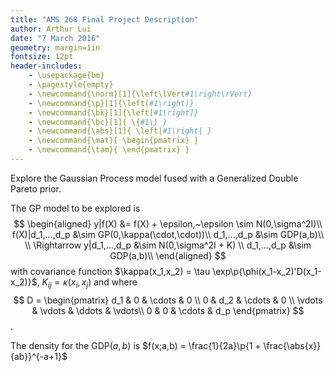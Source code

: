 ```yaml
---
title: "AMS 268 Final Project Description"
author: Arthur Lui
date: "7 March 2016"
geometry: margin=1in
fontsize: 12pt
header-includes: 
    - \usepackage{bm}
    - \pagestyle{empty}
    - \newcommand{\norm}[1]{\left\lVert#1\right\rVert}
    - \newcommand{\p}[1]{\left(#1\right)}
    - \newcommand{\bk}[1]{\left[#1\right]}
    - \newcommand{\bc}[1]{ \{#1\} }
    - \newcommand{\abs}[1]{ \left|#1\right| }
    - \newcommand{\mat}{ \begin{pmatrix} }
    - \newcommand{\tam}{ \end{pmatrix} }
---
```


Explore the Gaussian Process model fused with a Generalized Double Pareto prior.

The GP model to be explored is 
$$
\begin{aligned}
  y|f(X) &= f(X) + \epsilon,~\epsilon \sim N(0,\sigma^2I)\\
  f(X)|d_1,...,d_p &\sim GP(0,\kappa(\cdot,\cdot))\\
  d_1,...,d_p &\sim GDP(a,b)\\
  \\
  \Rightarrow y|d_1,...,d_p &\sim N(0,\sigma^2I + K) \\
  d_1,...,d_p &\sim GDP(a,b)\\
\end{aligned}
$$
with covariance function $\kappa(x_1,x_2) = \tau \exp\p{\phi(x_1-x_2)'D(x_1-x_2)}$, $K_{ij} = \kappa(x_i,x_j)$ and where 
$$
D =
\begin{pmatrix}
  d_1 & 0 & \cdots & 0 \\
  0  & d_2 & \cdots & 0 \\
  \vdots  & \vdots & \ddots &  \vdots\\
  0  &  0 & \cdots & d_p
\end{pmatrix}
$$.

The density for the GDP($a,b$) is $f(x;a,b) = \frac{1}{2a}\p{1 + \frac{\abs{x}}{ab}}^{-a+1}$

